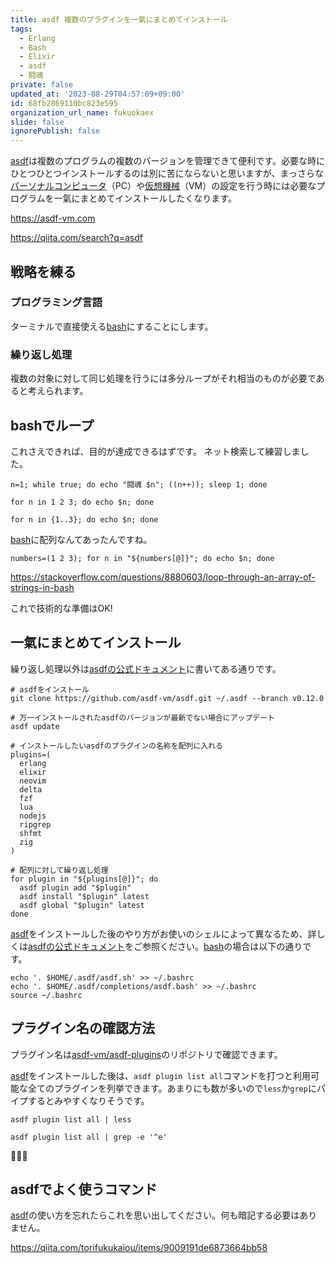 ```yaml
---
title: asdf 複数のプラグインを一氣にまとめてインストール
tags:
  - Erlang
  - Bash
  - Elixir
  - asdf
  - 闘魂
private: false
updated_at: '2023-08-29T04:57:09+09:00'
id: 68fb2869110bc823e595
organization_url_name: fukuokaex
slide: false
ignorePublish: false
---
```

[asdf]は複数のプログラムの複数のバージョンを管理できて便利です。必要な時にひとつひとつインストールするのは別に苦にならないと思いますが、まっさらな[パーソナルコンピュータ]（PC）や[仮想機械]（VM）の設定を行う時には必要なプログラムを一氣にまとめてインストールしたくなります。

https://asdf-vm.com

https://qiita.com/search?q=asdf

<!-- begin hyperlink list -->
[パーソナルコンピュータ]: https://ja.wikipedia.org/wiki/パーソナルコンピュータ
[仮想機械]: https://ja.wikipedia.org/wiki/仮想機械
[asdf]: https://asdf-vm.com/
[asdf Getting Started]: https://asdf-vm.com/guide/getting-started.html
[bash]: https://ja.wikipedia.org/wiki/Bash
<!-- end hyperlink list -->


## 戦略を練る

### プログラミング言語
ターミナルで直接使える[bash]にすることにします。

### 繰り返し処理
複数の対象に対して同じ処理を行うには多分ループがそれ相当のものが必要であると考えられます。

## bashでループ
これさえできれば、目的が達成できるはずです。
ネット検索して練習しました。

```bash:闘魂フォーエバー
n=1; while true; do echo "闘魂 $n"; ((n++)); sleep 1; done
```

```bash:123-1
for n in 1 2 3; do echo $n; done
```

```bash:123-2
for n in {1..3}; do echo $n; done
```

[bash]に配列なんてあったんですね。

```bash:123-3
numbers=(1 2 3); for n in "${numbers[@]}"; do echo $n; done
```

https://stackoverflow.com/questions/8880603/loop-through-an-array-of-strings-in-bash

これで技術的な準備はOK!

## 一氣にまとめてインストール

繰り返し処理以外は[asdfの公式ドキュメント][asdf Getting Started]に書いてある通りです。

```bash:terminal
# asdfをインストール
git clone https://github.com/asdf-vm/asdf.git ~/.asdf --branch v0.12.0

# 万一インストールされたasdfのバージョンが最新でない場合にアップデート
asdf update

# インストールしたいasdfのプラグインの名称を配列に入れる
plugins=(
  erlang
  elixir
  neovim
  delta
  fzf
  lua
  nodejs
  ripgrep
  shfmt
  zig
)

# 配列に対して繰り返し処理
for plugin in "${plugins[@]}"; do
  asdf plugin add "$plugin"
  asdf install "$plugin" latest
  asdf global "$plugin" latest
done
```

[asdf]をインストールした後のやり方がお使いのシェルによって異なるため、詳しくは[asdfの公式ドキュメント][asdf Getting Started]をご参照ください。[bash]の場合は以下の通りです。

```bash:terminal
echo '. $HOME/.asdf/asdf.sh' >> ~/.bashrc
echo '. $HOME/.asdf/completions/asdf.bash' >> ~/.bashrc
source ~/.bashrc
```

## プラグイン名の確認方法

プラグイン名は[asdf-vm/asdf-plugins](https://github.com/asdf-vm/asdf-plugins/tree/master/plugins)のリポジトリで確認できます。

[asdf]をインストールした後は、`asdf plugin list all`コマンドを打つと利用可能な全てのプラグインを列挙できます。あまりにも数が多いので`less`か`grep`にパイプするとみやすくなりそうです。

```bash:CMD
asdf plugin list all | less
```

```bash:CMD
asdf plugin list all | grep -e '^e'
```

:tada::tada::tada:

## asdfでよく使うコマンド
[asdf]の使い方を忘れたらこれを思い出してください。何も暗記する必要はありません。

https://qiita.com/torifukukaiou/items/9009191de6873664bb58

